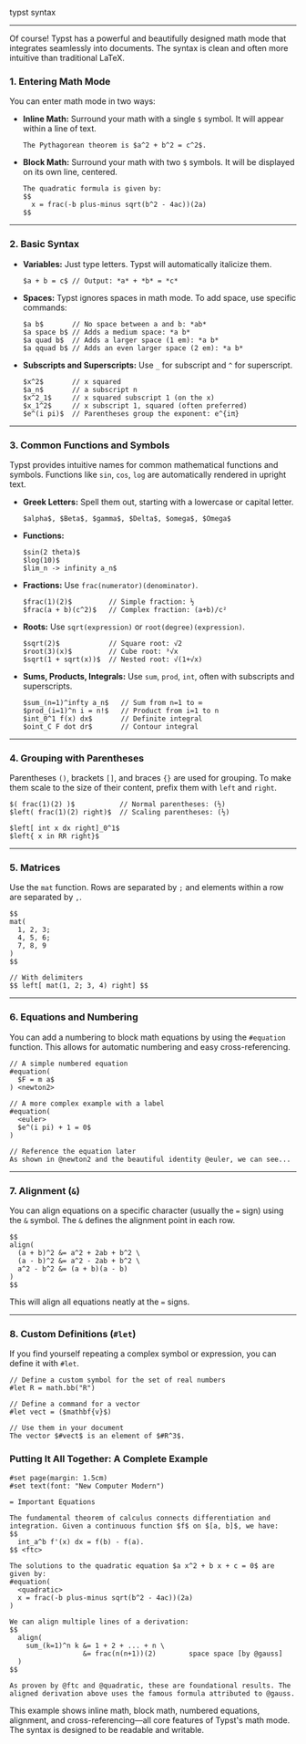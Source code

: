 typst syntax

---

Of course! Typst has a powerful and beautifully designed math mode that integrates seamlessly into documents. The syntax is clean and often more intuitive than traditional LaTeX.

### 1. Entering Math Mode

You can enter math mode in two ways:

- **Inline Math:** Surround your math with a single `$` symbol. It will appear within a line of text.

  ```typst
  The Pythagorean theorem is $a^2 + b^2 = c^2$.
  ```

- **Block Math:** Surround your math with two `$` symbols. It will be displayed on its own line, centered.
  ```typst
  The quadratic formula is given by:
  $$
    x = frac(-b plus-minus sqrt(b^2 - 4ac))(2a)
  $$
  ```

---

### 2. Basic Syntax

- **Variables:** Just type letters. Typst will automatically italicize them.

  ```typst
  $a + b = c$ // Output: *a* + *b* = *c*
  ```

- **Spaces:** Typst ignores spaces in math mode. To add space, use specific commands:

  ```typst
  $a b$       // No space between a and b: *ab*
  $a space b$ // Adds a medium space: *a b*
  $a quad b$  // Adds a larger space (1 em): *a b*
  $a qquad b$ // Adds an even larger space (2 em): *a b*
  ```

- **Subscripts and Superscripts:** Use `_` for subscript and `^` for superscript.
  ```typst
  $x^2$       // x squared
  $a_n$       // a subscript n
  $x^2_1$     // x squared subscript 1 (on the x)
  $x_1^2$     // x subscript 1, squared (often preferred)
  $e^(i pi)$  // Parentheses group the exponent: e^{iπ}
  ```

---

### 3. Common Functions and Symbols

Typst provides intuitive names for common mathematical functions and symbols. Functions like `sin`, `cos`, `log` are automatically rendered in upright text.

- **Greek Letters:** Spell them out, starting with a lowercase or capital letter.

  ```typst
  $alpha$, $Beta$, $gamma$, $Delta$, $omega$, $Omega$
  ```

- **Functions:**

  ```typst
  $sin(2 theta)$
  $log(10)$
  $lim_n -> infinity a_n$
  ```

- **Fractions:** Use `frac(numerator)(denominator)`.

  ```typst
  $frac(1)(2)$         // Simple fraction: ½
  $frac(a + b)(c^2)$   // Complex fraction: (a+b)/c²
  ```

- **Roots:** Use `sqrt(expression)` or `root(degree)(expression)`.

  ```typst
  $sqrt(2)$            // Square root: √2
  $root(3)(x)$         // Cube root: ³√x
  $sqrt(1 + sqrt(x))$  // Nested root: √(1+√x)
  ```

- **Sums, Products, Integrals:** Use `sum`, `prod`, `int`, often with subscripts and superscripts.
  ```typst
  $sum_(n=1)^infty a_n$   // Sum from n=1 to ∞
  $prod_(i=1)^n i = n!$   // Product from i=1 to n
  $int_0^1 f(x) dx$       // Definite integral
  $oint_C F dot dr$       // Contour integral
  ```

---

### 4. Grouping with Parentheses

Parentheses `()`, brackets `[]`, and braces `{}` are used for grouping. To make them scale to the size of their content, prefix them with `left` and `right`.

```typst
$( frac(1)(2) )$           // Normal parentheses: (½)
$left( frac(1)(2) right)$  // Scaling parentheses: (½)

$left[ int x dx right]_0^1$
$left{ x in RR right}$
```

---

### 5. Matrices

Use the `mat` function. Rows are separated by `;` and elements within a row are separated by `,`.

```typst
$$
mat(
  1, 2, 3;
  4, 5, 6;
  7, 8, 9
)
$$

// With delimiters
$$ left[ mat(1, 2; 3, 4) right] $$
```

---

### 6. Equations and Numbering

You can add a numbering to block math equations by using the `#equation` function. This allows for automatic numbering and easy cross-referencing.

```typst
// A simple numbered equation
#equation(
  $F = m a$
) <newton2>

// A more complex example with a label
#equation(
  <euler>
  $e^(i pi) + 1 = 0$
)

// Reference the equation later
As shown in @newton2 and the beautiful identity @euler, we can see...
```

---

### 7. Alignment (`&`)

You can align equations on a specific character (usually the `=` sign) using the `&` symbol. The `&` defines the alignment point in each row.

```typst
$$
align(
  (a + b)^2 &= a^2 + 2ab + b^2 \
  (a - b)^2 &= a^2 - 2ab + b^2 \
  a^2 - b^2 &= (a + b)(a - b)
)
$$
```

This will align all equations neatly at the `=` signs.

---

### 8. Custom Definitions (`#let`)

If you find yourself repeating a complex symbol or expression, you can define it with `#let`.

```typst
// Define a custom symbol for the set of real numbers
#let R = math.bb("R")

// Define a command for a vector
#let vect = ($mathbf{v}$)

// Use them in your document
The vector $#vect$ is an element of $#R^3$.
```

### Putting It All Together: A Complete Example

```typst
#set page(margin: 1.5cm)
#set text(font: "New Computer Modern")

= Important Equations

The fundamental theorem of calculus connects differentiation and integration. Given a continuous function $f$ on $[a, b]$, we have:
$$
  int_a^b f'(x) dx = f(b) - f(a).
$$ <ftc>

The solutions to the quadratic equation $a x^2 + b x + c = 0$ are given by:
#equation(
  <quadratic>
  x = frac(-b plus-minus sqrt(b^2 - 4ac))(2a)
)

We can align multiple lines of a derivation:
$$
  align(
    sum_(k=1)^n k &= 1 + 2 + ... + n \
                  &= frac(n(n+1))(2)        space space [by @gauss]
  )
$$

As proven by @ftc and @quadratic, these are foundational results. The aligned derivation above uses the famous formula attributed to @gauss.
```

This example shows inline math, block math, numbered equations, alignment, and cross-referencing—all core features of Typst's math mode. The syntax is designed to be readable and writable.
